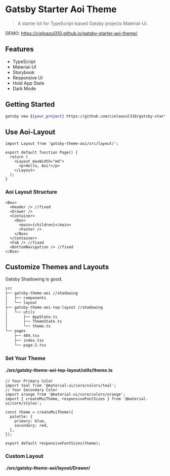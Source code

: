 # Gatsby Starter Aoi Theme

> A starter kit for TypeScript-based Gatsby projects Material-UI.

DEMO: https://cieloazul310.github.io/gatsby-starter-aoi-theme/

## Features

- TypeScript
- Material-UI
- Storybook
- Responsive UI
- Hold App State
- Dark Mode

## Getting Started

```sh
gatsby new ${your_project} https://github.com/cieloazul310/gatsby-starter-aoi-theme
```

## Use Aoi-Layout

```tsx
import Layout from 'gatsby-theme-aoi/src/layout/';

export default function Page() {
  return (
    <Layout maxWidth="md">
      <p>Hello, Aoi!</p>
    </Layout>
  );
}
```

### Aoi Layout Structure

```tsx
<Box>
  <Header /> //fixed
  <Drawer />
  <Container>
    <Box>
      <main>{children}</main>
      <Footer />
    </Box>
  </Container>
  <Fab /> //fixed
  <BottomNavigation /> //fixed
</Box>
```

## Customize Themes and Layouts

Gatsby Shadowing is good.

```txt
src
├── gatsby-theme-aoi //shadowing
│   ├── components
│   └── layout
├── gatsby-theme-aoi-top-layout //shadowing
│   └── utils
│       ├── AppState.ts
│       ├── ThemeState.ts
│       └── theme.ts
└── pages
    ├── 404.tsx
    ├── index.tsx
    └── page-2.tsx
```

### Set Your Theme

#### ./src/gatsby-theme-aoi-top-layout/utils/theme.ts

```tsx
// Your Primary Color
import teal from '@material-ui/core/colors/teal';
// Your Secondary Color
import orange from '@material-ui/core/colors/orange';
import { createMuiTheme, responsiveFontSizes } from '@material-ui/core/styles';

const theme = createMuiTheme({
  palette: {
    primary: blue,
    secondary: red,
  },
});

export default responsiveFontSizes(theme);
```

### Custom Layout

#### ./src/gatsby-theme-aoi/layout/Drawer/



<!--
The [default Gatsby starter](https://github.com/gatsbyjs/gatsby-starter-default) converted to [TypeScript](https://www.typescriptlang.org/).

For an overview of the project structure please refer to the [Gatsby documentation - Building with Components](https://www.gatsbyjs.org/docs/building-with-components/)

Install this starter (assuming Gatsby is installed) by running from your CLI:
```
gatsby new gatsby-starter-typescript https://github.com/haysclark/gatsby-starter-typescript
```

## Deploy

[![Deploy to Netlify](https://www.netlify.com/img/deploy/button.svg)](https://app.netlify.com/start/deploy?repository=https://github.com/haysclark/gatsby-starter-typescript)
-->
